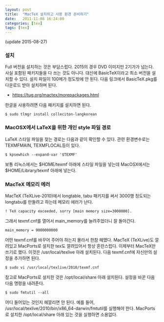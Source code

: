 ```yaml
---
layout: post
title:  "MacTeX 설치하고 사용 환경 준비하기"
date:   2011-11-08 16:24:00
categories: [tex]
tags: [tex]
---
```


(update 2015-08-27)

### 설치

Full 버전을 설치하는 것은 부담스럽다. 2015의 경우 DVD 이미지만 2기가가 넘는다. 사실 포함된 패키지들을 다 쓰는 것도 아니다. 대신에 BasicTeX이라고 최소 버전을 설치할 수 있다. 설치 파일이 100메가 정도밖에 안 된다. 다음 링크에서 BasicTeX.pkg를 다운로드 받아 설치하며 된다.

- https://tug.org/mactex/morepackages.html


한글을 사용하려면 다음 패키지를 설치하면 된다.

```
$ sudo tlmgr install colleciton-langkorean
```


### MacOSX에서 LaTeX을 위한 개인 style 파일 경로


LaTeX 스타일 파일을 찾는 경로는 다음과 같이 확인할 수 있다. 관련 환경변수로는 TEXMFMAIN, TEXMFLOCAL등이 있다.

```
$ kpsewhich --expand-var '$TEXMF'
```

보통 리눅스에서는 $HOME/texmf 아래에 스타일 파일을 넣는데 MacOSX에서는 $HOME/Library/texmf 아래에 넣는다.

### MacTeX 메모리 에러

MacTeX (TeXLive-2010)에서 longtable, tabu 패키지를 써서 3000행 정도되는 longtabu를 만들려고 하는데 메모리 에러가 난다.

```
! TeX capacity exceeded, sorry [main memory size=3000000].
```

그래서 texmf.cnf를 열어서 main_memory를 늘려주었더니 잘 돌아간다.

```
main_memory = 9000000000
```

어떤 texmf.cnf를 바꾸어 주어야 하는지 몰라서 한참 헤맸다. MacTeX (TeXLive)도 깔려있고 MacPorts로 설치한 tex도 깔려있어서 항상 혼란스럽다. 이제부터 MacTeX만 쓰기로 했다. 이것은 /usr/local/texlive 아래 설치된다. 다음 texmf.cnf에 자신만의 설정을 추가하면 된다.

```
$ sudo vi /usr/local/texlive/2010/texmf.cnf
```

참고로 MacPorts로 설치한 것은 /opt/local/share 아래 설치된다.
설정을 바꾼 다음 다음 명령을 내려준다.

```
$ sudo fmtutil --all
```

어디 들어있는 것인지 헤깔리면 안 된다. 예를 들어, /usr/local/texlive/2010/bin/x86_64-darwin/fmtutil를 실행해야 한다. MacPorts로 설치한 /opt/local/share 아래 있는 것을 실행하면 소용없다.
